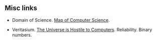 ## Misc links

*   Domain of Science. [Map of Computer Science](https://www.youtube.com/watch?v=SzJ46YA_RaA).

*   Veritasium. [The Universe is Hostile to Computers](https://www.youtube.com/watch?v=AaZ_RSt0KP8). Reliability. Binary numbers.

